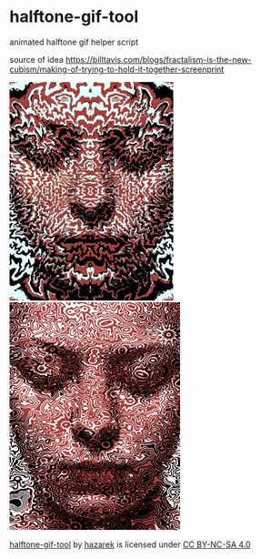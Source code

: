 # halftone-gif-tool
animated halftone gif helper script

source of idea
https://billtavis.com/blogs/fractalism-is-the-new-cubism/making-of-trying-to-hold-it-together-screenprint


![example1](example1.gif)  
![example1](example2.gif)

<p xmlns:dct="http://purl.org/dc/terms/" xmlns:cc="http://creativecommons.org/ns#" class="license-text"><a rel="cc:attributionURL" property="dct:title" href="https://github.com/hazarek/halftone-gif-tool">halftone-gif-tool</a> by <a rel="cc:attributionURL dct:creator" property="cc:attributionName" href="https://github.com/hazarek">hazarek</a> is licensed under <a rel="license" href="https://creativecommons.org/licenses/by-nc-sa/4.0">CC BY-NC-SA 4.0
